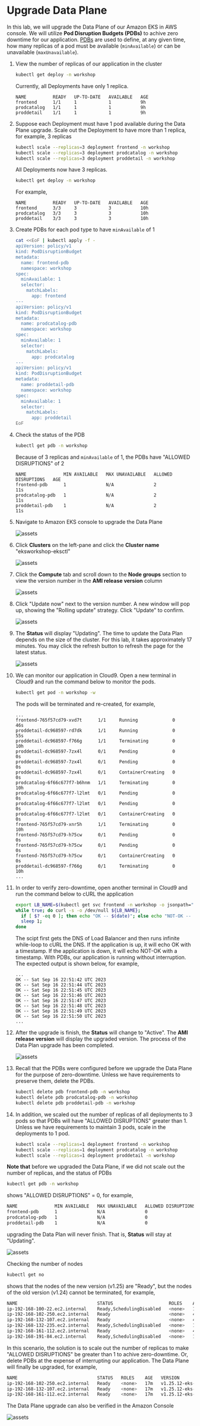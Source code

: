 # Upgrade Data Plane

In this lab, we will upgrade the Data Plane of our Amazon EKS in AWS console.
We will utilize **Pod Disruption Budgets (PDBs)** to achive zero downtime for our application.
[PDBs](https://kubernetes.io/docs/tasks/run-application/configure-pdb/) are used to define,
at any given time, how many replicas of a pod must be available (`minAvailable`) or can be unavailable (`maxUnavailable`).

1. View the number of replicas of our application in the cluster
   ```sh
   kubectl get deploy -n workshop
   ```

   Currently, all Deployments have only 1 replica.
   ```
   NAME          READY   UP-TO-DATE   AVAILABLE   AGE
   frontend      1/1     1            1           9h
   prodcatalog   1/1     1            1           9h
   proddetail    1/1     1            1           9h
   ```

2. Suppose each Deployment must have 1 pod available during the Data Plane upgrade.
Scale out the Deployment to have more than 1 replica, for example, 3 replicas
   ```sh
   kubectl scale --replicas=3 deployment frontend -n workshop
   kubectl scale --replicas=3 deployment prodcatalog -n workshop
   kubectl scale --replicas=3 deployment proddetail -n workshop
   ```

   All Deployments now have 3 replicas.
   ```sh
   kubectl get deploy -n workshop
   ```

   For example,
   ```
   NAME          READY   UP-TO-DATE   AVAILABLE   AGE
   frontend      3/3     3            3           10h
   prodcatalog   3/3     3            3           10h
   proddetail    3/3     3            3           10h
   ```
   
3. Create PDBs for each pod type to have `minAvailable` of 1
   ```sh
   cat <<EoF | kubectl apply -f -
   apiVersion: policy/v1
   kind: PodDisruptionBudget
   metadata:
     name: frontend-pdb
     namespace: workshop
   spec:
     minAvailable: 1
     selector:
       matchLabels:
         app: frontend
   ---
   apiVersion: policy/v1
   kind: PodDisruptionBudget
   metadata:
     name: prodcatalog-pdb
     namespace: workshop
   spec:
     minAvailable: 1
     selector:
       matchLabels:
         app: prodcatalog
   ---
   apiVersion: policy/v1
   kind: PodDisruptionBudget
   metadata:
     name: proddetail-pdb
     namespace: workshop
   spec:
     minAvailable: 1
     selector:
       matchLabels:
         app: proddetail
   EoF
   ```

4. Check the status of the PDB
   ```sh
   kubectl get pdb -n workshop
   ```

   Because of 3 replicas and `minAvailable` of 1, the PDBs have "ALLOWED DISRUPTIONS" of 2
   ```
   NAME              MIN AVAILABLE   MAX UNAVAILABLE   ALLOWED DISRUPTIONS   AGE
   frontend-pdb      1               N/A               2                     11s
   prodcatalog-pdb   1               N/A               2                     11s
   proddetail-pdb    1               N/A               2                     11s
   ```

5. Navigate to Amazon EKS console to upgrade the Data Plane 

   ![assets](/assets/cp-1-eks-console.jpg)

6. Click **Clusters** on the left-pane and click the **Cluster name** "eksworkshop-eksctl"

   ![assets](/assets/dp-2-view-cluster.jpg)

7. Click the **Compute** tab and scroll down to the **Node groups** section
to view the version number in the **AMI release version** column

   ![assets](/assets/dp-3-compute-tab.jpg)

8. Click "Update now" next to the version number. A new window will pop up, showing the "Rolling update" strategy. Click "Update" to confirm.

   ![assets](/assets/dp-4-update-confirm.jpg)

9. The **Status** will display "Updating". The time to update the Data Plan depends on the size of the cluster. For this lab, it takes approximately 17 minutes. You may click the refresh button to refresh the page for the latest status. 

   ![assets](/assets/dp-5-during-update.jpg)

10. We can monitor our application in Cloud9. Open a new terminal in Cloud9 and run the command below to monitor the pods.
    ```sh
    kubectl get pod -n workshop -w
    ```

    The pods will be terminated and re-created, for example,
    ```
    ...
    frontend-765f57cd79-xvd7t      1/1     Running             0          46s
    proddetail-dc968597-rd7dk      1/1     Running             0          55s
    proddetail-dc968597-f766g      1/1     Terminating         0          10h
    proddetail-dc968597-7zx4l      0/1     Pending             0          0s
    proddetail-dc968597-7zx4l      0/1     Pending             0          0s
    proddetail-dc968597-7zx4l      0/1     ContainerCreating   0          0s
    prodcatalog-6f66c677f7-b6hnm   1/1     Terminating         0          10h
    prodcatalog-6f66c677f7-l2lmt   0/1     Pending             0          0s
    prodcatalog-6f66c677f7-l2lmt   0/1     Pending             0          0s
    prodcatalog-6f66c677f7-l2lmt   0/1     ContainerCreating   0          0s
    frontend-765f57cd79-xnr5h      1/1     Terminating         0          10h
    frontend-765f57cd79-h75cw      0/1     Pending             0          0s
    frontend-765f57cd79-h75cw      0/1     Pending             0          0s
    frontend-765f57cd79-h75cw      0/1     ContainerCreating   0          0s
    proddetail-dc968597-f766g      0/1     Terminating         0          10h
    ...
    ```

11. In order to verify zero-downtime, open another terminal in Cloud9 and run the command below to cURL the application
    ```sh
    export LB_NAME=$(kubectl get svc frontend -n workshop -o jsonpath="{.status.loadBalancer.ingress[*].hostname}");
    while true; do curl -s -o /dev/null ${LB_NAME};
      if [ $? -eq 0 ]; then echo "OK -- $(date)"; else echo "NOT-OK -- $(date)"; fi
      sleep 1;
    done
    ```

    The scipt first gets the DNS of Load Balancer and then runs infinite while-loop to cURL the DNS. If the application is up, it will echo OK with a timestamp.  If the application is down, it will echo NOT-OK with a timestamp.  With PDBs, our application is running without interruption. The expected output is shown below, for example,
    ```
    ...
    OK -- Sat Sep 16 22:51:42 UTC 2023
    OK -- Sat Sep 16 22:51:44 UTC 2023
    OK -- Sat Sep 16 22:51:45 UTC 2023
    OK -- Sat Sep 16 22:51:46 UTC 2023
    OK -- Sat Sep 16 22:51:47 UTC 2023
    OK -- Sat Sep 16 22:51:48 UTC 2023
    OK -- Sat Sep 16 22:51:49 UTC 2023
    OK -- Sat Sep 16 22:51:50 UTC 2023
    ...
    ```

12. After the upgrade is finish, the **Status** will change to "Active". The **AMI release version** will display the upgraded version. The process of the Data Plan upgrade has been completed.

    ![assets](/assets/dp-6-update-complete.jpg)

13. Recall that the PDBs were configured before we upgrade the Data Plane for the purpose of zero-downtime. Unless we have requirements to preserve them, delete the PDBs.
    ```sh
    kubectl delete pdb frontend-pdb -n workshop
    kubectl delete pdb prodcatalog-pdb -n workshop
    kubectl delete pdb proddetail-pdb -n workshop
    ````

14. In addition, we scaled out the number of replicas of all deployments to 3 pods so that PDBs will have "ALLOWED DISRUPTIONS" greater than 1. Unless we have requirements to maintain 3 pods, scale in the deployments to 1 pod.
    ```sh    
    kubectl scale --replicas=1 deployment frontend -n workshop
    kubectl scale --replicas=1 deployment prodcatalog -n workshop
    kubectl scale --replicas=1 deployment proddetail -n workshop
    ```

**Note that** before we upgraded the Data Plane, if we did not scale out the number of replicas, and the status of PDBs 
```sh
kubectl get pdb -n workshop
```

shows "ALLOWED DISRUPTIONS" = 0, for example,
```sh
NAME              MIN AVAILABLE   MAX UNAVAILABLE   ALLOWED DISRUPTIONS   AGE
frontend-pdb      1               N/A               0                     14s
prodcatalog-pdb   1               N/A               0                     14s
proddetail-pdb    1               N/A               0                     14s
```

upgrading the Data Plan will never finish. That is, **Status** will stay at "Updating". 

![assets](/assets/dp-5-during-update.jpg)

Checking the number of nodes
```sh
kubectl get no
```

shows that the nodes of the new version (v1.25) are "Ready", but the nodes of the old version (v1.24) cannot be terminated, for example, 
```sh
NAME                              STATUS                     ROLES    AGE    VERSION
ip-192-168-100-22.ec2.internal    Ready,SchedulingDisabled   <none>   105m   v1.24.16-eks-8ccc7ba
ip-192-168-102-250.ec2.internal   Ready                      <none>   42s    v1.25.12-eks-8ccc7ba
ip-192-168-132-107.ec2.internal   Ready                      <none>   41s    v1.25.12-eks-8ccc7ba
ip-192-168-132-235.ec2.internal   Ready,SchedulingDisabled   <none>   105m   v1.24.16-eks-8ccc7ba
ip-192-168-161-112.ec2.internal   Ready                      <none>   43s    v1.25.12-eks-8ccc7ba
ip-192-168-191-84.ec2.internal    Ready,SchedulingDisabled   <none>   105m   v1.24.16-eks-8ccc7ba
```

In this scenario, the solution is to scale out the number of replicas to make "ALLOWED DISRUPTIONS" be greater than 1 to achive zero-downtime.  Or, delete PDBs at the expense of interrupting our application. The Data Plane will finally be upgraded, for example,
```sh
NAME                              STATUS   ROLES    AGE   VERSION
ip-192-168-102-250.ec2.internal   Ready    <none>   17m   v1.25.12-eks-8ccc7ba
ip-192-168-132-107.ec2.internal   Ready    <none>   17m   v1.25.12-eks-8ccc7ba
ip-192-168-161-112.ec2.internal   Ready    <none>   17m   v1.25.12-eks-8ccc7ba
```

The Data Plane upgrade can also be verified in the Amazon Console

![assets](/assets/dp-7-update-complete.jpg)

